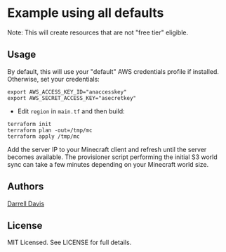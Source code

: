 # Example using all defaults

Note: This will create resources that are not "free tier" eligible. 

## Usage

By default, this will use your "default" AWS credentials profile if installed. Otherwise, set your credentials:

```
export AWS_ACCESS_KEY_ID="anaccesskey"
export AWS_SECRET_ACCESS_KEY="asecretkey"
```

* Edit `region` in `main.tf` and then build:

```
terraform init
terraform plan -out=/tmp/mc
terraform apply /tmp/mc
```

Add the server IP to your Minecraft client and refresh until the server becomes available. The provisioner script performing the initial S3 world sync can take a few minutes depending on your Minecraft world size.

## Authors

[Darrell Davis](https://github.com/darrelldavis)

## License
MIT Licensed. See LICENSE for full details.

